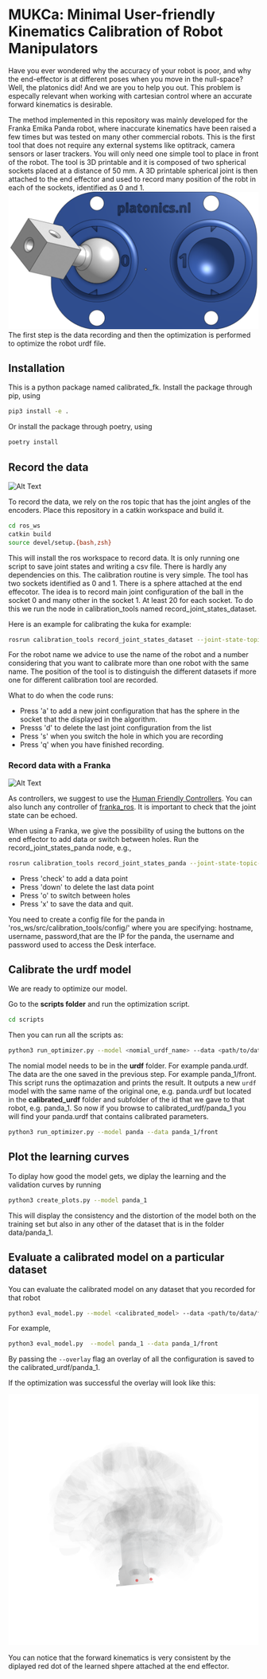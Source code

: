 # MUKCa: Minimal User-friendly Kinematics Calibration of Robot Manipulators

Have you ever wondered why the accuracy of your robot is poor, and why the
end-effector is at different poses when you move in the null-space? Well, 
the platonics did! And we are you to help you out. This problem is especally 
relevant when working with cartesian control where an accurate forward kinematics is desirable. 

The method implemented in this repository was mainly developed for the Franka
Emika Panda robot, where inaccurate kinematics have been raised a few times but was tested on many other commercial robots. This is the first tool that does not require any external systems like optitrack, camera sensors or laser trackers. You will only need one simple tool to place in front of the robot. 
The tool is 3D printable and it is composed of two spherical sockets placed at a distance of 50 mm. A 3D printable spherical joint is then attached to the end effector and used to record many position of the robt in each of the sockets, identified as 0 and 1. 
![alt text](imgs/mukca_tool.png)
The first step is the data recording and then the optimization is performed to optimize the robot urdf file. 

## Installation
This is a python package named calibrated_fk. 
Install the package through pip, using 
```bash
pip3 install -e .
```

Or install the package through poetry, using
```bash
poetry install
```
## Record the data
![Alt Text](imgs/mucka.gif)

To record the data, we rely on the ros topic that has the joint angles of the encoders. Place this repository in a catkin workspace and build it. 

```bash
cd ros_ws
catkin build
source devel/setup.{bash,zsh}
```
This will install the ros workspace to record data. It is only running one script to 
save joint states and writing a csv file. There is hardly any dependencies on this.
The calibration routine is very simple. The tool has two sockets identified as 0 and 1. There is a sphere attached at the end effecotor. The idea is to record main joint configuration of the ball in the socket 0 and many other in the socket 1. At least 20 for each socket. To do this we run the node in calibration_tools named record_joint_states_dataset. 



Here is an example for calibrating the kuka for example: 

```bash
rosrun calibration_tools record_joint_states_dataset --joint-state-topic-name /joint_states --robot-name kuka_1  --tool-position-on-table front --robot-dof 7 
```
For the robot name we advice to use the name of the robot and a number considering that you want to calibrate more than one robot with the same name. The position of the tool is to distinguish the different datasets if more one for different calibration tool are recorded.  

What to do when the code runs: 

- Press 'a' to add a new joint configuration that has the sphere in the socket that the displayed in the algorithm.  
- Presss 'd' to delete the last joint configuration from the list
- Press 's' when you switch the hole in which you are recording
- Press 'q' when you have finished recording. 


### Record data with a Franka 
![Alt Text](imgs/mukca_franka.gif)

As controllers, we suggest to use the [Human Friendly Controllers](https://github.com/franzesegiovanni/franka_human_friendly_controllers.git). You can also lunch any controller of [franka_ros](https://github.com/frankaemika/franka_ros.git). It is important to check that the joint state can be echoed. 

When using a Franka, we give the possibility of using the buttons on the end effector to add data or switch between holes. 
Run the record_joint_states_panda node, e.g., 
```bash
rosrun calibration_tools record_joint_states_panda --joint-state-topic-name /joint_states --robot-name panda_1 --config-file panda_1.yaml --tool-position-on-table front 
```

- Press 'check' to add a data point
- Press 'down' to delete the last data point
- Press 'o' to switch between holes
- Press 'x' to save the data and quit.

You need to create a config file for the panda in 
'ros_ws/src/calibration_tools/config/<robot-name>' where you are specifying: hostname, username, password,that are the IP for the panda, the username and password used to access the Desk interface. 

## Calibrate the urdf model
We are ready to optimize our model. 

<!-- Make sure you have activated your virtual
environment if you use one (`source bin/activate`, `poetry shell`).  -->

Go to the
**scripts folder** and run  the optimization script.

```bash
cd scripts
```
Then you can run all the scripts as: 
```bash
python3 run_optimizer.py --model <nomial_urdf_name> --data <path/to/data/folder> 
```

The nomial model needs to be in the **urdf** folder. For example panda.urdf. The data are the one saved in the previous step. For example panda_1/front. 
This script runs the optimazation and prints the result. It outputs a new `urdf` model with the same name of the original one, e.g. panda.urdf but located in the **calibrated_urdf** folder and subfolder of the id that we gave to that robot, e.g. panda_1. So now if you browse to calibrated_urdf/panda_1 you will find your panda.urdf that contains calibrated parameters. 
```bash
python3 run_optimizer.py --model panda --data panda_1/front
``` 

## Plot the learning curves
To diplay how good the model gets, we diplay the learning and the validation curves by running 

```bash
python3 create_plots.py --model panda_1
```
This will display the consistency and the distortion of the model both on the training set but also in any other of the dataset that is in the folder data/panda_1. 

## Evaluate a calibrated model on a particular dataset

You can evaluate the calibrated model on any dataset that you recorded for that robot

```bash
python3 eval_model.py --model <calibrated_model> --data <path/to/data/folder> 
```
For example, 

```bash
python3 eval_model.py  --model panda_1 --data panda_1/front
```

By passing the `--overlay` flag an overlay of all the configuration is saved to the calibrated_urdf/panda_1.

If the optimization was successful the overlay will look like this: 


![Alt Text](imgs/overlay.PNG)

You can notice that the forward kinematics is very consistent by the diplayed red dot of the learned shpere attached at the end effector. 